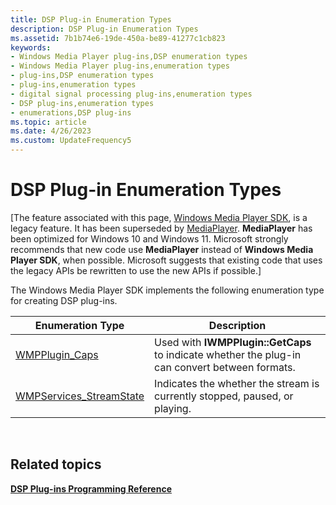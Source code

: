 ```yaml
---
title: DSP Plug-in Enumeration Types
description: DSP Plug-in Enumeration Types
ms.assetid: 7b1b74e6-19de-450a-be89-41277c1cb823
keywords:
- Windows Media Player plug-ins,DSP enumeration types
- Windows Media Player plug-ins,enumeration types
- plug-ins,DSP enumeration types
- plug-ins,enumeration types
- digital signal processing plug-ins,enumeration types
- DSP plug-ins,enumeration types
- enumerations,DSP plug-ins
ms.topic: article
ms.date: 4/26/2023
ms.custom: UpdateFrequency5
---
```


# DSP Plug-in Enumeration Types

\[The feature associated with this page, [Windows Media Player SDK](/windows/win32/wmp/windows-media-player-sdk), is a legacy feature. It has been superseded by [MediaPlayer](/uwp/api/Windows.Media.Playback.MediaPlayer). **MediaPlayer** has been optimized for Windows 10 and Windows 11. Microsoft strongly recommends that new code use **MediaPlayer** instead of **Windows Media Player SDK**, when possible. Microsoft suggests that existing code that uses the legacy APIs be rewritten to use the new APIs if possible.\]

The Windows Media Player SDK implements the following enumeration type for creating DSP plug-ins.



| Enumeration Type                                        | Description                                                                                    |
|---------------------------------------------------------|------------------------------------------------------------------------------------------------|
| [WMPPlugin\_Caps](/previous-versions/windows/desktop/api/wmpservices/ne-wmpservices-wmpplugin_caps)                   | Used with **IWMPPlugin::GetCaps** to indicate whether the plug-in can convert between formats. |
| [WMPServices\_StreamState](/previous-versions/windows/desktop/api/wmpservices/ne-wmpservices-wmpservices_streamstate) | Indicates the whether the stream is currently stopped, paused, or playing.                     |



 

## Related topics

<dl> <dt>

[**DSP Plug-ins Programming Reference**](dsp-plug-ins-programming-reference.md)
</dt> </dl>

 

 




